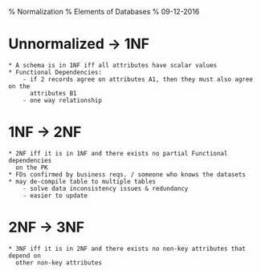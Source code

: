 %  Normalization
%  Elements of Databases
%  09-12-2016

# Unnormalized -> 1NF
    * A schema is in 1NF iff all attributes have scalar values
    * Functional Dependencies: 
        - if 2 records agree on attributes A1, then they must also agree on the
          attributes B1
        - one way relationship

# 1NF -> 2NF
    * 2NF iff it is in 1NF and there exists no partial Functional dependencies
      on the PK
    * FDs confirmed by business reqs. / someone who knows the datasets
    * may de-compile table to multiple tables
        - solve data inconsistency issues & redundancy
        - easier to update
        
# 2NF -> 3NF
    * 3NF iff it is in 2NF and there exists no non-key attributes that depend on
      other non-key attributes
